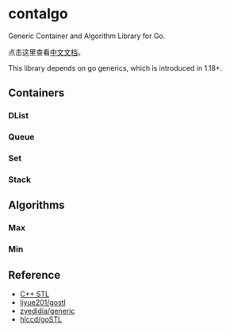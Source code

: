 # contalgo

Generic Container and Algorithm Library for Go.

点击这里查看[中文文档](README_zh.md)。

This library depends on go generics, which is introduced in 1.18+.

## Containers

### DList

### Queue

### Set

### Stack

## Algorithms

### Max

### Min

## Reference

- [C++ STL](https://en.wikipedia.org/wiki/Standard_Template_Library)
- [liyue201/gostl](https://github.com/liyue201/gostl)
- [zyedidia/generic](https://github.com/zyedidia/generic)
- [hlccd/goSTL](https://github.com/hlccd/goSTL)
